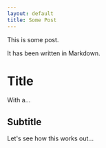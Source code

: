 ```yaml
---
layout: default
title: Some Post
---
```

This is some post.

It has been written in Markdown.

Title
=====

With a...

Subtitle
--------

Let's see how this works out...
